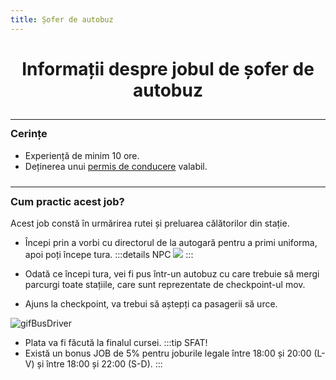 ```yaml
---
title: Șofer de autobuz
---
```



# <center>Informații despre jobul de șofer de autobuz</center>

<hr style="transform: translateY(10px)"/>

### Cerințe

- Experiență de minim 10 ore.
- Deținerea unui [permis de conducere](/general/scoala) valabil.

<hr style="transform: translateY(10px)"/>

### Cum practic acest job?

Acest job constă în urmărirea rutei și preluarea călătorilor din stație.

- Începi prin a vorbi cu directorul de la autogară pentru a primi uniforma, apoi poți începe tura.
:::details NPC
![](https://i.imgur.com/gGtErdP.png)
:::

- Odată ce începi tura, vei fi pus într-un autobuz cu care trebuie să mergi parcurgi toate stațiile, care sunt reprezentate de checkpoint-ul mov.

- Ajuns la checkpoint, va trebui să aștepți ca pasagerii să urce.

![gifBusDriver](https://i.imgur.com/2QEdutJ.gif)

- Plata va fi făcută la finalul cursei.
:::tip SFAT!
- Există un bonus JOB de 5% pentru joburile legale între 18:00 și 20:00 (L-V) și între 18:00 și 22:00 (S-D).
:::